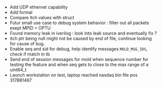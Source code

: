 - Add UDP ethernet capability
- Add formal 
- Compare itch values with struct
- Futur small use case to debug system behavior : filter out all packets exept MPID = OPTU
- Found memory leak in iverilog : look into leak source and eventually fix ?
- itch ptr being null might not be caused by end of file, continue looking for cause of bug.
- Enable seq and sid for debug, help identify messages `MOLD_MSG_IDS`, check if match in tb
- Send end of session messages for mold when sequence number for testing the
    feature and when seq gets to close to the max range of a uint64\_t
- Launch workstation on test, laptop reached nasdaq bin file pos 317881467 
